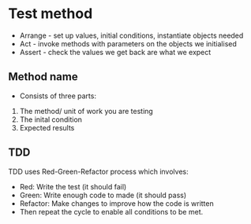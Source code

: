 # Test method
- Arrange - set up values, initial conditions, instantiate objects needed
- Act - invoke methods with parameters on the objects we initialised
- Assert - check the values we get back are what we expect

## Method name 
- Consists of three parts:
1. The method/ unit of work you are testing
2. The inital condition
3. Expected results

## TDD
TDD uses Red-Green-Refactor process which involves:
- Red: Write the test (it should fail)
- Green: Write enough code to made (it should pass)
- Refactor: Make changes to improve how the code is written
- Then repeat the cycle to enable all conditions to be met.
